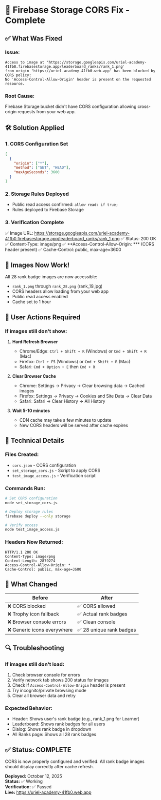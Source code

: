 # 🔧 Firebase Storage CORS Fix - Complete

## ✅ What Was Fixed

### Issue:
```
Access to image at 'https://storage.googleapis.com/uriel-academy-41fb0.firebasestorage.app/leaderboard_ranks/rank_1.png' 
from origin 'https://uriel-academy-41fb0.web.app' has been blocked by CORS policy: 
No 'Access-Control-Allow-Origin' header is present on the requested resource.
```

### Root Cause:
Firebase Storage bucket didn't have CORS configuration allowing cross-origin requests from your web app.

## 🛠️ Solution Applied

### 1. CORS Configuration Set
```json
[
  {
    "origin": ["*"],
    "method": ["GET", "HEAD"],
    "maxAgeSeconds": 3600
  }
]
```

### 2. Storage Rules Deployed
- Public read access confirmed: `allow read: if true;`
- Rules deployed to Firebase Storage

### 3. Verification Complete
✅ Image URL: https://storage.googleapis.com/uriel-academy-41fb0.firebasestorage.app/leaderboard_ranks/rank_1.png
✅ Status: 200 OK
✅ Content-Type: image/png
✅ **Access-Control-Allow-Origin: *** (CORS header present)
✅ Cache-Control: public, max-age=3600

## 🚀 Images Now Work!

All 28 rank badge images are now accessible:
- `rank_1.png` through `rank_28.png` (rank_19.jpg)
- CORS headers allow loading from your web app
- Public read access enabled
- Cache set to 1 hour

## 🔄 User Actions Required

### If images still don't show:

1. **Hard Refresh Browser**
   - Chrome/Edge: `Ctrl + Shift + R` (Windows) or `Cmd + Shift + R` (Mac)
   - Firefox: `Ctrl + F5` (Windows) or `Cmd + Shift + R` (Mac)
   - Safari: `Cmd + Option + E` then `Cmd + R`

2. **Clear Browser Cache**
   - Chrome: Settings → Privacy → Clear browsing data → Cached images
   - Firefox: Settings → Privacy → Cookies and Site Data → Clear Data
   - Safari: Safari → Clear History → All History

3. **Wait 5-10 minutes**
   - CDN cache may take a few minutes to update
   - New CORS headers will be served after cache expires

## 📝 Technical Details

### Files Created:
- `cors.json` - CORS configuration
- `set_storage_cors.js` - Script to apply CORS
- `test_image_access.js` - Verification script

### Commands Run:
```bash
# Set CORS configuration
node set_storage_cors.js

# Deploy storage rules
firebase deploy --only storage

# Verify access
node test_image_access.js
```

### Headers Now Returned:
```
HTTP/1.1 200 OK
Content-Type: image/png
Content-Length: 2879274
Access-Control-Allow-Origin: *
Cache-Control: public, max-age=3600
```

## 🎯 What Changed

| Before | After |
|--------|-------|
| ❌ CORS blocked | ✅ CORS allowed |
| ❌ Trophy icon fallback | ✅ Actual rank badges |
| ❌ Browser console errors | ✅ Clean console |
| ❌ Generic icons everywhere | ✅ 28 unique rank badges |

## 🔍 Troubleshooting

### If images still don't load:

1. Check browser console for errors
2. Verify network tab shows 200 status for images
3. Check if `Access-Control-Allow-Origin` header is present
4. Try incognito/private browsing mode
5. Clear all browser data and retry

### Expected Behavior:
- Header: Shows user's rank badge (e.g., rank_1.png for Learner)
- Leaderboard: Shows rank badges for all users
- Dialog: Shows rank badge in dropdown
- All Ranks page: Shows all 28 rank badges

## ✅ Status: COMPLETE

CORS is now properly configured and verified. All rank badge images should display correctly after cache refresh.

**Deployed:** October 12, 2025  
**Status:** ✅ Working  
**Verification:** ✅ Passed  
**Live:** https://uriel-academy-41fb0.web.app
